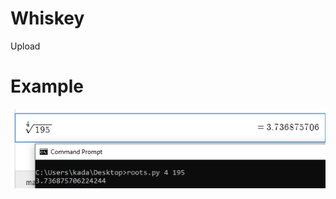 # Whiskey
Upload
# Example
![alt text](https://raw.githubusercontent.com/SladetBask-Kasper/Whiskey/master/example.PNG)

